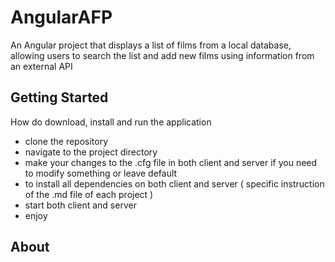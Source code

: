 # AngularAFP
An Angular project that displays a list of films from a local database, allowing users to search the list and add new films using information from an external API

## Getting Started
How do download, install and run the application

- clone the repository
- navigate to the project directory
- make your changes to the .cfg file in both client and server if you need to modify something or leave default
- to install all dependencies on both client and server ( specific instruction of the .md file of each project )
- start both client and server
- enjoy

## About
